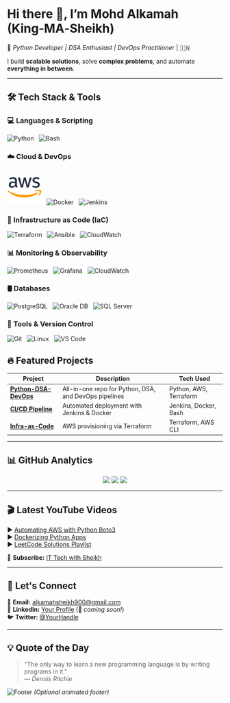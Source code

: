# Hi there 👋, I’m **Mohd Alkamah (King‑MA‑Sheikh)**  

🚀 *Python Developer | DSA Enthusiast | DevOps Practitioner* | 🇮🇳  

I build **scalable solutions**, solve **complex problems**, and automate **everything in between**.  

---

## 🛠️ Tech Stack & Tools  

### 💻 Languages & Scripting  
<img src="https://cdn.jsdelivr.net/gh/devicons/devicon/icons/python/python-original.svg" height="80" title="Python"/> &nbsp;
<img src="https://cdn.jsdelivr.net/gh/devicons/devicon/icons/bash/bash-original.svg" height="80" title="Bash"/> &nbsp;

### ☁️ Cloud & DevOps  
<img src="https://raw.githubusercontent.com/devicons/devicon/master/icons/amazonwebservices/amazonwebservices-original-wordmark.svg" height="80" title="AWS"/> &nbsp;
<img src="https://cdn.jsdelivr.net/gh/devicons/devicon/icons/docker/docker-original.svg" height="80" title="Docker"/> &nbsp;
<img src="https://cdn.jsdelivr.net/gh/devicons/devicon/icons/jenkins/jenkins-original.svg" height="80" title="Jenkins"/> &nbsp;

### 🧱 Infrastructure as Code (IaC)
<img src="https://www.vectorlogo.zone/logos/terraformio/terraformio-icon.svg" height="80" title="Terraform"/>  
<img src="https://cdn.jsdelivr.net/gh/devicons/devicon/icons/ansible/ansible-original.svg" height="80" title="Ansible"/>  
<img src="https://raw.githubusercontent.com/aws/aws-icons-for-plantuml/v14.0/Large-Icons/Compute/Amazon-CloudWatch.png" height="80" title="CloudWatch" />  

### 📊 Monitoring & Observability  
<img src="https://cdn.jsdelivr.net/gh/devicons/devicon/icons/prometheus/prometheus-original.svg" height="80" title="Prometheus"/> &nbsp;
<img src="https://cdn.jsdelivr.net/gh/devicons/devicon/icons/grafana/grafana-original.svg" height="80" title="Grafana"/> &nbsp;
![CloudWatch](https://img.shields.io/badge/CloudWatch-Monitoring-FF4F8B?style=for-the-badge&logo=amazonaws&logoColor=white)

### 🛢️ Databases  
<img src="https://cdn.jsdelivr.net/gh/devicons/devicon/icons/postgresql/postgresql-original.svg" height="80" title="PostgreSQL"/> &nbsp;
<img src="https://cdn.jsdelivr.net/gh/devicons/devicon/icons/oracle/oracle-original.svg" height="80" title="Oracle DB"/> &nbsp;
<img src="https://img.icons8.com/color/48/000000/microsoft-sql-server.png" height="80" title="SQL Server"/> &nbsp;

### 🔧 Tools & Version Control  
<img src="https://cdn.jsdelivr.net/gh/devicons/devicon/icons/git/git-original.svg" height="80" title="Git"/> &nbsp;
<img src="https://cdn.jsdelivr.net/gh/devicons/devicon/icons/linux/linux-original.svg" height="80" title="Linux"/> &nbsp;
<img src="https://cdn.jsdelivr.net/gh/devicons/devicon/icons/vscode/vscode-original.svg" height="80" title="VS Code"/> &nbsp;

## 🔥 **Featured Projects**  

| Project | Description | Tech Used |
|---------|-------------|-----------|
| **[Python-DSA-DevOps](https://)** | All-in-one repo for Python, DSA, and DevOps pipelines | Python, AWS, Terraform |
| **[CI/CD Pipeline](https://)** | Automated deployment with Jenkins & Docker | Jenkins, Docker, Bash |
| **[Infra-as-Code](https://)** | AWS provisioning via Terraform | Terraform, AWS CLI |

---

## 📊 **GitHub Analytics**  

<p align="center">
  <img height="180em" src="https://github-readme-stats.vercel.app/api?username=King-MA-Sheikh&show_icons=true&theme=radical&hide_border=true" />
  <img height="180em" src="https://github-readme-streak-stats.herokuapp.com/?user=King-MA-Sheikh&theme=radical&hide_border=true" />
  <img height="180em" src="https://github-readme-stats.vercel.app/api/top-langs/?username=King-MA-Sheikh&layout=compact&theme=radical&hide_border=true" />
</p>

---

## 🎬 **Latest YouTube Videos**  
▶️ [Automating AWS with Python Boto3](https://youtube.com/)  
▶️ [Dockerizing Python Apps](https://youtube.com/)  
▶️ [LeetCode Solutions Playlist](https://youtube.com/)  

📢 **Subscribe:** [IT Tech with Sheikh](https://www.youtube.com/@IT_Tech_with_Sheikh)  

---

## 🤝 **Let's Connect**  

📧 **Email:** [alkamahsheikh900@gmail.com](mailto:alkamahsheikh900@gmail.com)  
💼 **LinkedIn:** [Your Profile](https://linkedin.com/in/) (🔗 *coming soon!*)  
🐦 **Twitter:** [@YourHandle](https://twitter.com/)  

---

## 💡 **Quote of the Day**  

> "The only way to learn a new programming language is by writing programs in it."  
> — *Dennis Ritchie*  

![Footer](https://github.com/King-MA-Sheikh/King-MA-Sheikh/blob/main/assets/footer.gif?raw=true) *(Optional animated footer)*
